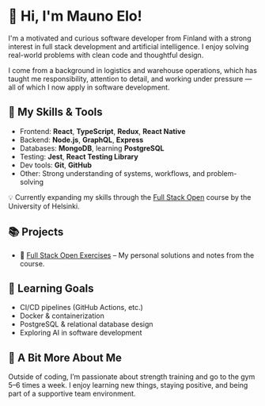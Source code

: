 # 👋 Hi, I'm Mauno Elo!

I'm a motivated and curious software developer from Finland with a strong interest in full stack development and artificial intelligence. I enjoy solving real-world problems with clean code and thoughtful design.

I come from a background in logistics and warehouse operations, which has taught me responsibility, attention to detail, and working under pressure — all of which I now apply in software development.

## 🔧 My Skills & Tools

- Frontend: **React**, **TypeScript**, **Redux**, **React Native**
- Backend: **Node.js**, **GraphQL**, **Express**
- Databases: **MongoDB**, learning **PostgreSQL**
- Testing: **Jest**, **React Testing Library**
- Dev tools: **Git**, **GitHub**
- Other: Strong understanding of systems, workflows, and problem-solving

💡 Currently expanding my skills through the [Full Stack Open](https://fullstackopen.com/en/) course by the University of Helsinki.

## 📚 Projects

- 🔗 [Full Stack Open Exercises](https://github.com/Mauser83/studies/tree/main/full%20stack%20open) – My personal solutions and notes from the course.

## 🎯 Learning Goals

- CI/CD pipelines (GitHub Actions, etc.)
- Docker & containerization
- PostgreSQL & relational database design
- Exploring AI in software development

## 🧠 A Bit More About Me

Outside of coding, I’m passionate about strength training and go to the gym 5–6 times a week. I enjoy learning new things, staying positive, and being part of a supportive team environment.
